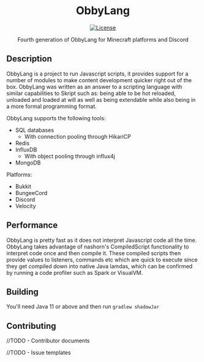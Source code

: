 <div align="center">
<h1>ObbyLang</h1>


[![License](https://img.shields.io/badge/license-GPL-blue)](https://github.com/ClubObsidian/ObbyLang/blob/master/LICENSE)

Fourth generation of ObbyLang for Minecraft platforms and Discord
</div>

## Description

ObbyLang is a project to run Javascript scripts, it provides support for a number of modules to make content development quicker right out of the box. ObbyLang was written as an answer to a scripting language with similar capabilities to Skript such as: being able to be hot reloaded, unloaded and loaded at will as well as being extendable while also being in a more formal programming format.

ObbyLang supports the following tools:
* SQL databases
  * With connection pooling through HikariCP
* Redis
* InfluxDB
  * With object pooling through influx4j
* MongoDB

Platforms:
* Bukkit
* BungeeCord
* Discord
* Velocity

## Performance

ObbyLang is pretty fast as it does not interpret Javascript code all the time. ObbyLang takes advantage of nashorn's CompiledScript functionality to interpret code once and then compile it. These compiled scripts then provide values to listeners, commands etc which are quick to execute since they get compiled down into native Java lamdas, which can be confirmed by running a code profiler such as Spark or VisualVM.

## Building

You'll need Java 11 or above and then run `gradlew shadowJar`

## Contributing

//TODO - Contributor documents

//TODO - Issue templates